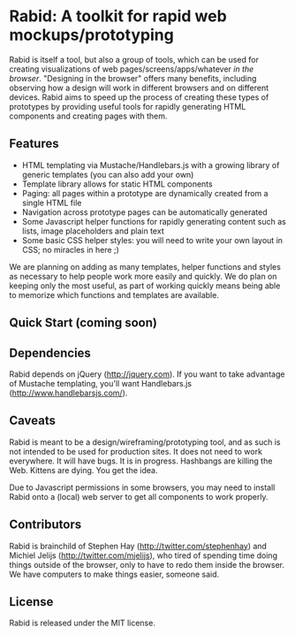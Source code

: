 # Rabid: A toolkit for rapid web mockups/prototyping

Rabid is itself a tool, but also a group of tools, which can be used for creating visualizations of web pages/screens/apps/whatever *in the browser*. "Designing in the browser" offers many benefits, including observing how a design will work in different browsers and on different devices. Rabid aims to speed up the process of creating these types of prototypes by providing useful tools for rapidly generating HTML components and creating pages with them.

## Features

- HTML templating via Mustache/Handlebars.js with a growing library of generic templates (you can also add your own)
- Template library allows for static HTML components
- Paging: all pages within a prototype are dynamically created from a single HTML file
- Navigation across prototype pages can be automatically generated
- Some Javascript helper functions for rapidly generating content such as lists, image placeholders and plain text
- Some basic CSS helper styles: you will need to write your own layout in CSS; no miracles in here ;)

We are planning on adding as many templates, helper functions and styles as necessary to help people work more easily and quickly. We do plan on keeping only the most useful, as part of working quickly means being able to memorize which functions and templates are available.

## Quick Start (coming soon)

## Dependencies

Rabid depends on jQuery (http://jquery.com). If you want to take advantage of Mustache templating, you'll want Handlebars.js (http://www.handlebarsjs.com/).

## Caveats

Rabid is meant to be a design/wireframing/prototyping tool, and as such is not intended to be used for production sites. It does not need to work everywhere. It will have bugs. It is in progress. Hashbangs are killing the Web. Kittens are dying. You get the idea.

Due to Javascript permissions in some browsers, you may need to install Rabid onto a (local) web server to get all components to work properly.

## Contributors

Rabid is brainchild of Stephen Hay (http://twitter.com/stephenhay) and Michiel Jelijs (http://twitter.com/mjelijs), who tired of spending time doing things outside of the browser, only to have to redo them inside the browser. We have computers to make things easier, someone said.

## License

Rabid is released under the MIT license.
